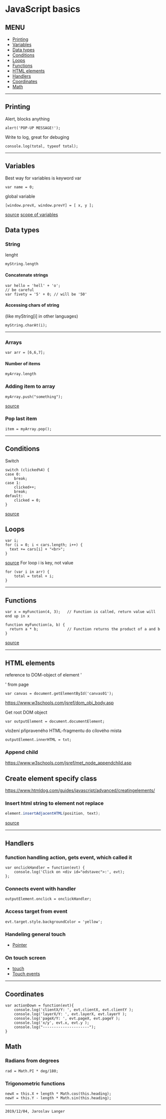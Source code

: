 # JavaScript basics

## MENU

+ [Printing](#printing)
+ [Variables](#variables)
+ [Data types](#data-types)
+ [Conditions](#conditions)
+ [Loops](#loops)
+ [Functions](#functions)
+ [HTML elements](#html-elements)
+ [Handlers](#Handlers)
+ [Coordinates](#coordinates)
+ [Math](#math)
---
## Printing
Alert, blocks anything
```
alert('POP-UP MESSAGE!');
```
Write to log, great for debuging
```
console.log(total, typeof total);
```
---
## Variables
Best way for variables is keyword var
```
var name = 0;
```
global variable 
```
[window.prevX, window.prevY] = [ x, y ];
```
[source](https://www.javatpoint.com/javascript-global-variable)
[scope of variables](https://www.sitepoint.com/demystifying-javascript-variable-scope-hoisting/)

## Data types
### String
lenght 
```
myString.length
```
#### Concatenate strings
```
var hello = 'hell' + 'o';
// be careful
var fivety = '5' + 0; // will be '50'
```
#### Accessing chars of string
(like myString[i] in other languages)
```
myString.charAt(i);
```
---

### Arrays
```
var arr = [6,6,7];
```
#### Number of items
```
myArray.length
```
### Adding item to array
```
myArray.push("something");
```
[source](https://www.w3schools.com/js/js_arrays.asp)
### Pop last item
```
item = myArray.pop();
```
---
## Conditions
Switch
```
switch (clicked%4) {
case 0:
    break;
case 1:
    clicked++;
    break;
default:
    clicked = 0;
}
```
[source](https://www.w3schools.com/js/js_switch.asp)

## Loops
```
var i;
for (i = 0; i < cars.length; i++) { 
  text += cars[i] + "<br>";
}
```
[source](https://www.w3schools.com/js/js_loop_for.asp)
For loop i is key, not value
```
for (var i in arr) {
    total = total + i;
}
```
---
## Functions
```
var x = myFunction(4, 3);   // Function is called, return value will end up in x

function myFunction(a, b) {
  return a * b;             // Function returns the product of a and b
}
```
[source](https://www.w3schools.com/js/js_functions.asp)

---
## HTML elements
reference to DOM-object of element '<div id="odstavec">' from page
```
var canvas = document.getElementById('canvas01');
```
https://www.w3schools.com/jsref/dom_obj_body.asp


Get root DOM object
```
var outputElement = document.documentElement;
```

vložení připraveného HTML-fragmentu do cílového místa
```
outputElement.innerHTML = txt;
```

### Append child

https://www.w3schools.com/jsref/met_node_appendchild.asp

## Create element specify class

https://www.htmldog.com/guides/javascript/advanced/creatingelements/


### Insert html string to element not replace

```js
element.insertAdjacentHTML(position, text);
```

[source](https://developer.mozilla.org/en-US/docs/Web/API/Element/insertAdjacentHTML)

---
## Handlers
### function handling action, gets event, which called it
```
var onclickHandler = function(evt) {
    console.log('Click on <div id="odstavec">:', evt);
};
```
### Connects event with handler
```
outputElement.onclick = onclickHandler;
```
### Access target from event
```
evt.target.style.backgroundColor = 'yellow';
```
### Handeling general touch 
+ [Pointer](https://developer.mozilla.org/en-US/docs/Web/API/Pointer_events)

### On touch screen
+ [touch](https://www.w3schools.com/jsref/obj_touchevent.asp)
+ [Touch events](https://developer.mozilla.org/en-US/docs/Web/API/Touch_events/Using_Touch_Events)

---
## Coordinates
```
var actionDown = function(evt){
    console.log('clientX/Y: ', evt.clientX, evt.clientY );
    console.log('layerX/Y: ', evt.layerX, evt.layerY );
    console.log('pageX/Y: ', evt.pageX, evt.pageY );
    console.log('x/y', evt.x, evt.y );
    console.log("---------------------");
}
```
## Math
### Radians from degrees
```
rad = Math.PI * deg/180;
```
### Trigonometric functions
```
newX = this.X + length * Math.cos(this.heading);
newY = this.Y - length * Math.sin(this.heading);
```
---
```2019/12/04, Jaroslav Langer```
